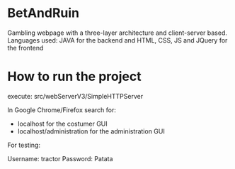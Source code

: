 # BetAndRuin
Gambling webpage with a three-layer architecture and client-server based. Languages used: JAVA for the backend and HTML, CSS, JS and JQuery for the frontend

# How to run the project

execute: src/webServerV3/SimpleHTTPServer

In Google Chrome/Firefox search for: 

  - localhost for the costumer GUI
  - localhost/administration for the administration GUI

For testing:

Username: tractor
Password: Patata
